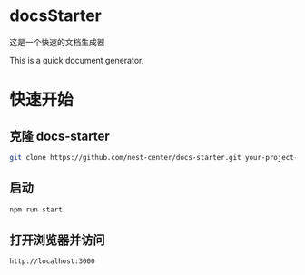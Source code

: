 # docsStarter

这是一个快速的文档生成器

This is a quick document generator.


# 快速开始

## 克隆 docs-starter

```bash
git clone https://github.com/nest-center/docs-starter.git your-project-name
```

## 启动

```bash
npm run start
```

## 打开浏览器并访问

```bash
http://localhost:3000
```

